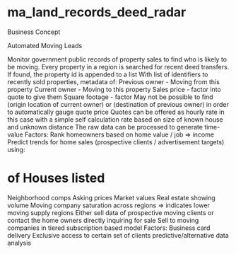 # ma_land_records_deed_radar

Business Concept

Automated Moving Leads

Monitor government public records of property sales to find who is likely to be moving. 
Every property in a region is searched for recent deed transfers.
If found, the property id is appended to a list
With list of identifiers to recently sold properties, metadata of:
Previous owner - Moving from this property
Current owner - Moving to this property
Sales price - factor into quote to give them
Square footage - factor
May not be possible to find (origin location of current owner) or (destination of previous owner) in order to automatically gauge quote price
Quotes can be offered as hourly rate in this case with a simple self calculation rate based on size of known house and unknown distance
The raw data can be processed to generate time-value
Factors:
Rank homeowners based on home value / job => income
Predict trends for home sales (prospective clients / advertisement targets) using:
# of Houses listed
Neighborhood comps
Asking prices
Market values
Real estate showing volume 
Moving company saturation across regions => indicates lower moving supply regions
Either sell data of prospective moving clients or contact the home owners directly inquiring for sale
Sell to moving companies in tiered subscription based model
Factors:
Business card delivery
Exclusive access to certain set of clients
predictive/alternative data analysis
